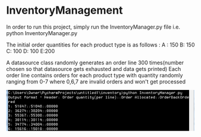 # InventoryManagement

In order to run this project, simply run the InventoryManager.py file i.e. python InventoryManager.py

The initial order quantities for each product type is as follows :
A : 150
B: 150
C: 100
D: 100
E:200

A datasource class randomly generates an order line 300 times(number chosen so that datasource gets exhausted and data gets printed)
Each order line contains orders for each product type with quantity randomly ranging from 0-7 where 0,6,7 are invalid orders and won't get processed


![alt tag](https://github.com/srkmish/InventoryManagement/blob/master/python.png)




